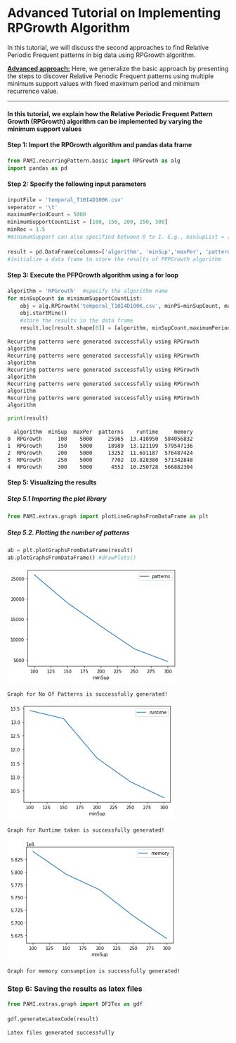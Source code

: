 # Advanced Tutorial on Implementing RPGrowth Algorithm

In this tutorial, we will discuss the second approaches to find Relative Periodic Frequent patterns in big data using RPGrowth algorithm.

[__Advanced approach:__](#advApproach) Here, we generalize the basic approach by presenting the steps to discover Relative Periodic Frequent patterns using multiple minimum support values with fixed maximum period and minimum recurrence value.

***

#### In this tutorial, we explain how the Relative Periodic Frequent Pattern Growth (RPGrowth) algorithm  can be implemented by varying the minimum support values

#### Step 1: Import the RPGrowth algorithm and pandas data frame


```python
from PAMI.recurringPattern.basic import RPGrowth as alg
import pandas as pd
```

#### Step 2: Specify the following input parameters


```python
inputFile = 'temporal_T10I4D100K.csv'
seperator = '\t'
maximumPeriodCount = 5000
minimumSupportCountList = [100, 150, 200, 250, 300] 
minRec = 1.5
#minimumSupport can also specified between 0 to 1. E.g., minSupList = [0.005, 0.006, 0.007, 0.008, 0.009]

result = pd.DataFrame(columns=['algorithm', 'minSup','maxPer', 'patterns', 'runtime', 'memory']) 
#initialize a data frame to store the results of PFPGrowth algorithm
```

#### Step 3: Execute the PFPGrowth algorithm using a for loop


```python
algorithm = 'RPGrowth'  #specify the algorithm name
for minSupCount in minimumSupportCountList:
    obj = alg.RPGrowth('temporal_T10I4D100K.csv', minPS=minSupCount, maxPer=maximumPeriodCount, minRec=minRec, sep=seperator)
    obj.startMine()
    #store the results in the data frame
    result.loc[result.shape[0]] = [algorithm, minSupCount,maximumPeriodCount, len(obj.getPatterns()), obj.getRuntime(), obj.getMemoryRSS()]

```

    Recurring patterns were generated successfully using RPGrowth algorithm 
    Recurring patterns were generated successfully using RPGrowth algorithm 
    Recurring patterns were generated successfully using RPGrowth algorithm 
    Recurring patterns were generated successfully using RPGrowth algorithm 
    Recurring patterns were generated successfully using RPGrowth algorithm 



```python
print(result)
```

      algorithm  minSup  maxPer  patterns    runtime     memory
    0  RPGrowth     100    5000     25965  13.410950  584056832
    1  RPGrowth     150    5000     18989  13.121199  579547136
    2  RPGrowth     200    5000     13252  11.691187  576487424
    3  RPGrowth     250    5000      7702  10.828380  571342848
    4  RPGrowth     300    5000      4552  10.250728  566882304


#### Step 5: Visualizing the results

##### Step 5.1 Importing the plot library


```python
from PAMI.extras.graph import plotLineGraphsFromDataFrame as plt
```

##### Step 5.2. Plotting the number of patterns


```python
ab = plt.plotGraphsFromDataFrame(result)
ab.plotGraphsFromDataFrame() #drawPlots()
```


    
![png](output_15_0.png)
    


    Graph for No Of Patterns is successfully generated!



    
![png](output_15_2.png)
    


    Graph for Runtime taken is successfully generated!



    
![png](output_15_4.png)
    


    Graph for memory consumption is successfully generated!


### Step 6: Saving the results as latex files

```python
from PAMI.extras.graph import DF2Tex as gdf

gdf.generateLatexCode(result)
```

    Latex files generated successfully

